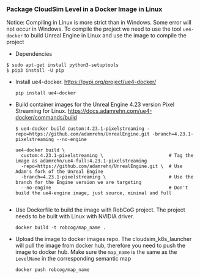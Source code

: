 ### Package CloudSim Level in a Docker Image in Linux

Notice: Compiling in Linux is more strict than in Windows. Some error will not occur in Windows. To compile the project we need to use the tool `ue4-docker` to build Unreal Engine in Linux and use the image to compile the project

* Dependencies

```
$ sudo apt-get install python3-setuptools
$ pip3 install -U pip
```

* Install ue4-docker. https://pypi.org/project/ue4-docker/

  ```
  pip install ue4-docker
  ```

* Build container images for the Unreal Engine 4.23 version Pixel Streaming for Linux. https://docs.adamrehn.com/ue4-docker/commands/build

  ```
  $ ue4-docker build custom:4.23.1-pixelstreaming -repo=https://github.com/adamrehn/UnrealEngine.git -branch=4.23.1-pixelstreaming --no-engine
  
  ue4-docker build \
    custom:4.23.1-pixelstreaming \                        # Tag the image as adamrehn/ue4-full:4.23.1-pixelstreaming
    -repo=https://github.com/adamrehn/UnrealEngine.git \  # Use Adam's fork of the Unreal Engine
    -branch=4.23.1-pixelstreaming \                       # Use the branch for the Engine version we are targeting
    --no-engine                                           # Don't build the ue4-engine image, just source, minimal and full
    
  ```

* Use Dockerfile to build the image with RobCoG project. The project needs to be built with Linux with NVIDIA driver.

  ```
  docker build -t robcog/map_name .
  ```

* Upload the image to docker images repo. The cloudsim_k8s_launcher will pull the image from docker hub, therefore you need to push the image to docker hub. Make sure the `map_name` is the same as the `LevelName` in the corresponding semantic map

  ```
  docker push robcog/map_name
  ```

  

